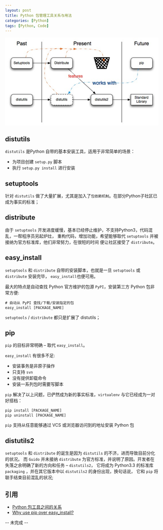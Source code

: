 ```yaml
---
layout: post
title: Python 包管理工具关系与用法
categories: [Python]
tags: [Python, Code]
---
```


![Past-Present-Future](/media/images/python-package-managers-1.jpg)

## distutils

`distutils` 是Python 自带的基本安装工具，适用于非常简单的场景：

- 为项目创建 `setup.py` 脚本
- 执行 `setup.py install` 进行安装

## setuptools

针对 `distutils` 做了大量扩展，尤其是加入了`包依赖机制`。在部分Python子社区已成为事实的标准；

## distribute

由于 `setuptools` 开发进度缓慢，基本已经停止维护，不支持Python3，代码混乱，一帮程序员另起炉灶，
重构代码，增加功能，希望能够取代 `setuptools` 并被接纳为官方标准库，他们非常努力，在很短的时间
便让社区接受了 `distribute`。

## easy_install

`setuptools` 和 `distribute` 自带的安装脚本，也就是一旦 `setuptools` 或 `distribute` 安装完毕，
`easy_install`也便可用。

最大的特点是自动查找 Python 官方维护的包源 `PyPI`，安装第三方 Python 包非常方便:

    # 自动从 PyPI 查找/下载/安装指定的包
    easy_install [PACKAGE_NAME]

`setuptools` / `distribute` 都只是扩展了 distutils；

## pip

`pip` 的目标非常明确 – 取代 `easy_install`。

`easy_install` 有很多不足: 

- 安装事务是非原子操作
- 只支持 `svn`
- 没有提供卸载命令
- 安装一系列包时需要写脚本

`pip` 解决了以上问题，已俨然成为新的事实标准，`virtualenv` 与它已经成为一对好搭档：

    pip install [PACKAGE_NAME]
    pip uninstall [PACKAGE_NAME]

`pip` 支持从任意能够通过 VCS 或浏览器访问到的地址安装 Python 包

## distutils2

`setuptools` 和 `distribute` 的诞生是因为 `distutils` 的不济，进而导致目前分化的状况。
而 `Guido` 并未接纳 `distribute` 为官方标准，并说明了原因。开发者在失落之余明确了新的方向和任务 – `distutils2`，
它将成为 Python3.3 的标准库 `packaging` ，并在其它版本中以 `distutils2` 的身份出现，换句话说，
它和 `pip` 将联手结束目前混乱的状况;


## 引用

- [Python 包工具之间的关系](http://blog.yangyubo.com/2012/07/27/python-packaging/)
- [Why use pip over easy_install?](http://stackoverflow.com/questions/3220404/why-use-pip-over-easy-install)

-- 未完成 --
